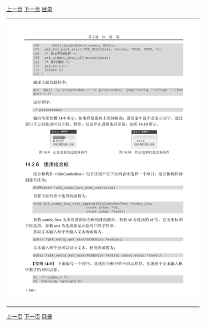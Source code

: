 [上一页](351.md) [下一页](353.md) [目录](../README.md)

***

![352](../images/352.png)

***

[上一页](351.md) [下一页](353.md) [目录](../README.md)